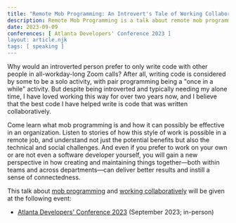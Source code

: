 ```yaml
---
title: "Remote Mob Programming: An Introvert's Tale of Working Collaboratively"
description: Remote Mob Programming is a talk about remote mob programming and working collaboratively that has been submitted at multiple events but has yet to be accepted.
date: 2023-09-09
conferences: [ Atlanta Developers' Conference 2023 ]
layout: article.njk
tags: [ speaking ]
---
```


Why would an introverted person prefer to only write code with other people in all-workday-long Zoom calls? After all,
writing code is considered by some to be a solo activity, with pair programming being a "once in a while" activity. But
despite being introverted and typically needing my alone time, I have loved working this way for over two years now, and
I believe that the best code I have helped write is code that was written collaboratively.

Come learn what mob programming is and how it can possibly be effective in an organization. Listen to stories of how
this style of work is possible in a remote job, and understand not just the potential benefits but also the technical
and social challenges. And even if you prefer to work on your own or are not even a software developer yourself, you
will gain a new perspective in how creating and maintaining things together—both within teams and across departments—can
deliver better results and instill a sense of connectedness.

This talk about [mob programming](/mob-programming) and [working collaboratively](/working-collaboratively) will be
given at the following event:

- [Atlanta Developers' Conference 2023](https://www.atldevcon.com/speakers) (September 2023; in-person)
